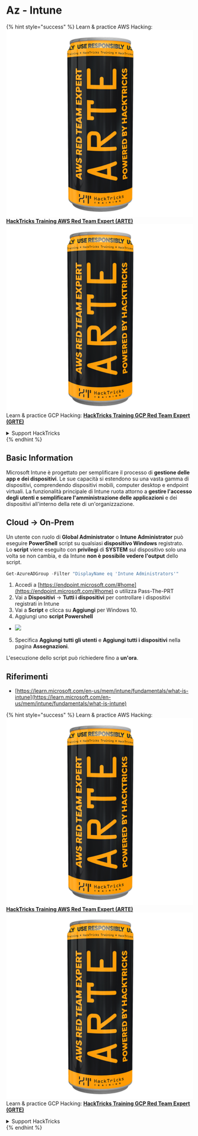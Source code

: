 # Az - Intune

{% hint style="success" %}
Learn & practice AWS Hacking:<img src="../../../.gitbook/assets/image (1) (1) (1).png" alt="" data-size="line">[**HackTricks Training AWS Red Team Expert (ARTE)**](https://training.hacktricks.xyz/courses/arte)<img src="../../../.gitbook/assets/image (1) (1) (1).png" alt="" data-size="line">\
Learn & practice GCP Hacking: <img src="../../../.gitbook/assets/image (2).png" alt="" data-size="line">[**HackTricks Training GCP Red Team Expert (GRTE)**<img src="../../../.gitbook/assets/image (2).png" alt="" data-size="line">](https://training.hacktricks.xyz/courses/grte)

<details>

<summary>Support HackTricks</summary>

* Check the [**subscription plans**](https://github.com/sponsors/carlospolop)!
* **Join the** 💬 [**Discord group**](https://discord.gg/hRep4RUj7f) or the [**telegram group**](https://t.me/peass) or **follow** us on **Twitter** 🐦 [**@hacktricks\_live**](https://twitter.com/hacktricks_live)**.**
* **Share hacking tricks by submitting PRs to the** [**HackTricks**](https://github.com/carlospolop/hacktricks) and [**HackTricks Cloud**](https://github.com/carlospolop/hacktricks-cloud) github repos.

</details>
{% endhint %}

## Basic Information

Microsoft Intune è progettato per semplificare il processo di **gestione delle app e dei dispositivi**. Le sue capacità si estendono su una vasta gamma di dispositivi, comprendendo dispositivi mobili, computer desktop e endpoint virtuali. La funzionalità principale di Intune ruota attorno a **gestire l'accesso degli utenti e semplificare l'amministrazione delle applicazioni** e dei dispositivi all'interno della rete di un'organizzazione.

## Cloud -> On-Prem

Un utente con ruolo di **Global Administrator** o **Intune Administrator** può eseguire **PowerShell** script su qualsiasi **dispositivo Windows** registrato.\
Lo **script** viene eseguito con **privilegi** di **SYSTEM** sul dispositivo solo una volta se non cambia, e da Intune **non è possibile vedere l'output** dello script.
```powershell
Get-AzureADGroup -Filter "DisplayName eq 'Intune Administrators'"
```
1. Accedi a [https://endpoint.microsoft.com/#home](https://endpoint.microsoft.com/#home) o utilizza Pass-The-PRT
2. Vai a **Dispositivi** -> **Tutti i dispositivi** per controllare i dispositivi registrati in Intune
3. Vai a **Script** e clicca su **Aggiungi** per Windows 10.
4. Aggiungi uno **script Powershell**
* ![](<../../../.gitbook/assets/image (264).png>)
5. Specifica **Aggiungi tutti gli utenti** e **Aggiungi tutti i dispositivi** nella pagina **Assegnazioni**.

L'esecuzione dello script può richiedere fino a **un'ora**.

## Riferimenti

* [https://learn.microsoft.com/en-us/mem/intune/fundamentals/what-is-intune](https://learn.microsoft.com/en-us/mem/intune/fundamentals/what-is-intune)

{% hint style="success" %}
Learn & practice AWS Hacking:<img src="../../../.gitbook/assets/image (1) (1) (1).png" alt="" data-size="line">[**HackTricks Training AWS Red Team Expert (ARTE)**](https://training.hacktricks.xyz/courses/arte)<img src="../../../.gitbook/assets/image (1) (1) (1).png" alt="" data-size="line">\
Learn & practice GCP Hacking: <img src="../../../.gitbook/assets/image (2).png" alt="" data-size="line">[**HackTricks Training GCP Red Team Expert (GRTE)**<img src="../../../.gitbook/assets/image (2).png" alt="" data-size="line">](https://training.hacktricks.xyz/courses/grte)

<details>

<summary>Support HackTricks</summary>

* Controlla i [**piani di abbonamento**](https://github.com/sponsors/carlospolop)!
* **Unisciti al** 💬 [**gruppo Discord**](https://discord.gg/hRep4RUj7f) o al [**gruppo telegram**](https://t.me/peass) o **seguici** su **Twitter** 🐦 [**@hacktricks\_live**](https://twitter.com/hacktricks_live)**.**
* **Condividi trucchi di hacking inviando PR ai** [**HackTricks**](https://github.com/carlospolop/hacktricks) e [**HackTricks Cloud**](https://github.com/carlospolop/hacktricks-cloud) repos di github.

</details>
{% endhint %}
